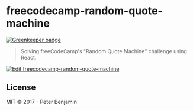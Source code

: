 # freecodecamp-random-quote-machine

[![Greenkeeper badge](https://badges.greenkeeper.io/petermbenjamin/freecodecamp-random-quote-machine.svg)](https://greenkeeper.io/)

> Solving freeCodeCamp's "Random Quote Machine" challenge using React.

[![Edit freecodecamp-random-quote-machine](https://codesandbox.io/static/img/play-codesandbox.svg)](https://codesandbox.io/s/xm8o8p21z)

## License

MIT &copy; 2017 - Peter Benjamin